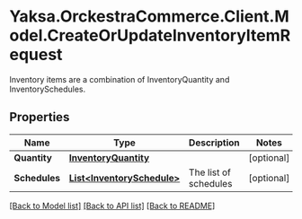 # Yaksa.OrckestraCommerce.Client.Model.CreateOrUpdateInventoryItemRequest
Inventory items are a combination of InventoryQuantity and InventorySchedules.

## Properties

Name | Type | Description | Notes
------------ | ------------- | ------------- | -------------
**Quantity** | [**InventoryQuantity**](InventoryQuantity.md) |  | [optional] 
**Schedules** | [**List&lt;InventorySchedule&gt;**](InventorySchedule.md) | The list of schedules | [optional] 

[[Back to Model list]](../README.md#documentation-for-models) [[Back to API list]](../README.md#documentation-for-api-endpoints) [[Back to README]](../README.md)

